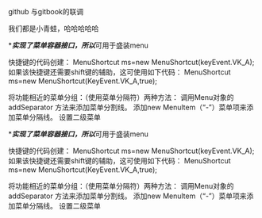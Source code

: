 github 与gitbook的联调

我们都是小青蛙，哈哈哈哈哈



****实现了菜单容器接口，所以***可用于盛装menu



快捷键的代码创建：   MenuShortcut ms=new MenuShortcut(keyEvent.VK_A);
如果该快捷键还需要shift键的辅助，这可使用如下代码：
MenuShortcut ms=new MenuShortcut(KeyEvent.VK_A,true);

将功能相近的菜单分组：（使用菜单分隔符）两种方法：
调用Menu对象的addSeparator 方法来添加菜单分割线。
添加new Menultem（“-”）菜单项来添加菜单分隔线。
          设置二级菜单


****实现了菜单容器接口，所以***可用于盛装menu



快捷键的代码创建：   MenuShortcut ms=new MenuShortcut(keyEvent.VK_A);
如果该快捷键还需要shift键的辅助，这可使用如下代码：
MenuShortcut ms=new MenuShortcut(KeyEvent.VK_A,true);

将功能相近的菜单分组：（使用菜单分隔符）两种方法：
调用Menu对象的addSeparator 方法来添加菜单分割线。
添加new Menultem（“-”）菜单项来添加菜单分隔线。
          设置二级菜单